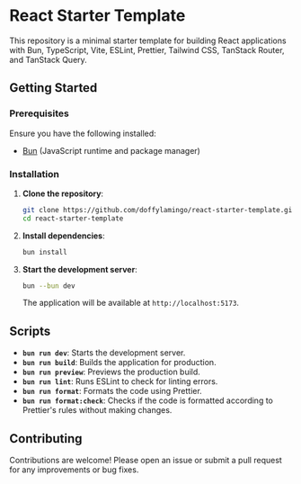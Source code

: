 # React Starter Template

This repository is a minimal starter template for building React applications with Bun, TypeScript, Vite, ESLint, Prettier, Tailwind CSS, TanStack Router, and TanStack Query.

## Getting Started

### Prerequisites

Ensure you have the following installed:

- [Bun](https://bun.sh/docs/installation) (JavaScript runtime and package manager)

### Installation

1. **Clone the repository**:

   ```bash
   git clone https://github.com/doffylamingo/react-starter-template.git
   cd react-starter-template
   ```

2. **Install dependencies**:

   ```bash
   bun install
   ```

3. **Start the development server**:

   ```bash
   bun --bun dev
   ```

   The application will be available at `http://localhost:5173`.

## Scripts

- **`bun run dev`**: Starts the development server.
- **`bun run build`**: Builds the application for production.
- **`bun run preview`**: Previews the production build.
- **`bun run lint`**: Runs ESLint to check for linting errors.
- **`bun run format`**: Formats the code using Prettier.
- **`bun run format:check`**: Checks if the code is formatted according to Prettier's rules without making changes.

## Contributing

Contributions are welcome! Please open an issue or submit a pull request for any improvements or bug fixes.
